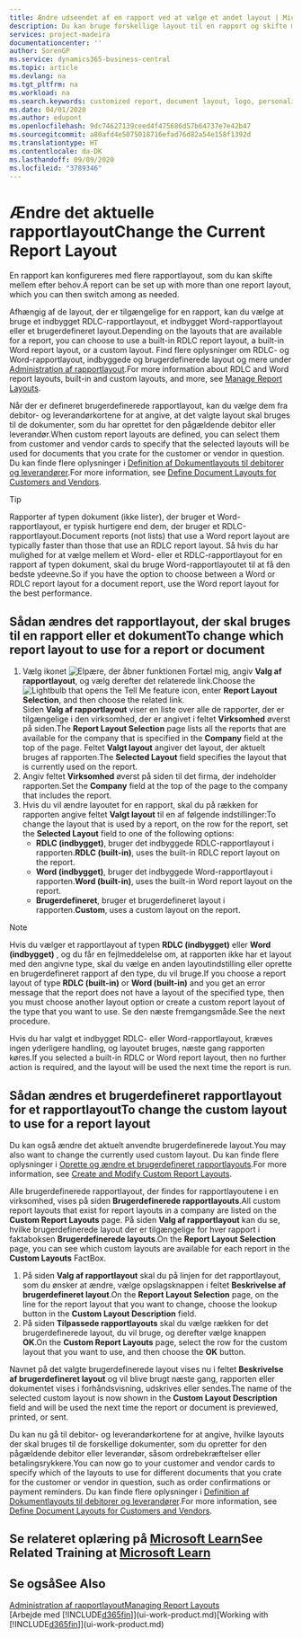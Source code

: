 ```yaml
---
title: Ændre udseendet af en rapport ved at vælge et andet layout | Microsoft Docs
description: Du kan bruge forskellige layout til en rapport og skifte mellem layout for at ændre udseendet af en rapport.
services: project-madeira
documentationcenter: ''
author: SorenGP
ms.service: dynamics365-business-central
ms.topic: article
ms.devlang: na
ms.tgt_pltfrm: na
ms.workload: na
ms.search.keywords: customized report, document layout, logo, personalize
ms.date: 04/01/2020
ms.author: edupont
ms.openlocfilehash: 9dc74627139ceed4f475686d57b64737e7e42b47
ms.sourcegitcommit: a80afd4e5075018716efad76d82a54e158f1392d
ms.translationtype: HT
ms.contentlocale: da-DK
ms.lasthandoff: 09/09/2020
ms.locfileid: "3789346"
---
```

# <a name="change-the-current-report-layout"></a><span data-ttu-id="842ee-103">Ændre det aktuelle rapportlayout</span><span class="sxs-lookup"><span data-stu-id="842ee-103">Change the Current Report Layout</span></span>
<span data-ttu-id="842ee-104">En rapport kan konfigureres med flere rapportlayout, som du kan skifte mellem efter behov.</span><span class="sxs-lookup"><span data-stu-id="842ee-104">A report can be set up with more than one report layout, which you can then switch among as needed.</span></span>

<span data-ttu-id="842ee-105">Afhængig af de layout, der er tilgængelige for en rapport, kan du vælge at bruge et indbygget RDLC-rapportlayout, et indbygget Word-rapportlayout eller et brugerdefineret layout.</span><span class="sxs-lookup"><span data-stu-id="842ee-105">Depending on the layouts that are available for a report, you can choose to use a built-in RDLC report layout, a built-in Word report layout, or a custom layout.</span></span> <span data-ttu-id="842ee-106">Find flere oplysninger om RDLC- og Word-rapportlayout, indbyggede og brugerdefinerede layout og mere under [Administration af rapportlayout](ui-manage-report-layouts.md).</span><span class="sxs-lookup"><span data-stu-id="842ee-106">For more information about RDLC and Word report layouts, built-in and custom layouts, and more, see [Manage Report Layouts](ui-manage-report-layouts.md).</span></span>

<span data-ttu-id="842ee-107">Når der er defineret brugerdefinerede rapportlayout, kan du vælge dem fra debitor- og leverandørkortene for at angive, at det valgte layout skal bruges til de dokumenter, som du har oprettet for den pågældende debitor eller leverandør.</span><span class="sxs-lookup"><span data-stu-id="842ee-107">When custom report layouts are defined, you can select them from customer and vendor cards to specify that the selected layouts will be used for documents that you crate for the customer or vendor in question.</span></span> <span data-ttu-id="842ee-108">Du kan finde flere oplysninger i [Definition af Dokumentlayouts til debitorer og leverandører](ui-define-customer-vendor-document-layouts.md).</span><span class="sxs-lookup"><span data-stu-id="842ee-108">For more information, see [Define Document Layouts for Customers and Vendors](ui-define-customer-vendor-document-layouts.md).</span></span>

> [!TIP]  
> <span data-ttu-id="842ee-109">Rapporter af typen dokument (ikke lister), der bruger et Word-rapportlayout, er typisk hurtigere end dem, der bruger et RDLC-rapportlayout.</span><span class="sxs-lookup"><span data-stu-id="842ee-109">Document reports (not lists) that use a Word report layout are typically faster than those that use an RDLC report layout.</span></span> <span data-ttu-id="842ee-110">Så hvis du har mulighed for at vælge mellem et Word- eller et RDLC-rapportlayout for en rapport af typen dokument, skal du bruge Word-rapportlayoutet til at få den bedste ydeevne.</span><span class="sxs-lookup"><span data-stu-id="842ee-110">So if you have the option to choose between a Word or RDLC report layout for a document report, use the Word report layout for the best performance.</span></span>

## <a name="to-change-which-report-layout-to-use-for-a-report-or-document"></a><span data-ttu-id="842ee-111">Sådan ændres det rapportlayout, der skal bruges til en rapport eller et dokument</span><span class="sxs-lookup"><span data-stu-id="842ee-111">To change which report layout to use for a report or document</span></span>
1. <span data-ttu-id="842ee-112">Vælg ikonet ![Elpære, der åbner funktionen Fortæl mig](media/ui-search/search_small.png "Fortæl mig, hvad du vil foretage dig"), angiv **Valg af rapportlayout**, og vælg derefter det relaterede link.</span><span class="sxs-lookup"><span data-stu-id="842ee-112">Choose the ![Lightbulb that opens the Tell Me feature](media/ui-search/search_small.png "Tell me what you want to do") icon, enter **Report Layout Selection**, and then choose the related link.</span></span>  
   <span data-ttu-id="842ee-113">Siden **Valg af rapportlayout** viser en liste over alle de rapporter, der er tilgængelige i den virksomhed, der er angivet i feltet **Virksomhed** øverst på siden.</span><span class="sxs-lookup"><span data-stu-id="842ee-113">The **Report Layout Selection** page lists all the reports that are available for the company that is specified in the **Company** field at the top of the page.</span></span> <span data-ttu-id="842ee-114">Feltet **Valgt layout** angiver det layout, der aktuelt bruges af rapporten.</span><span class="sxs-lookup"><span data-stu-id="842ee-114">The **Selected Layout** field specifies the layout that is currently used on the report.</span></span>
2. <span data-ttu-id="842ee-115">Angiv feltet **Virksomhed** øverst på siden til det firma, der indeholder rapporten.</span><span class="sxs-lookup"><span data-stu-id="842ee-115">Set the **Company** field at the top of the page to the company that includes the report.</span></span>
3. <span data-ttu-id="842ee-116">Hvis du vil ændre layoutet for en rapport, skal du på rækken for rapporten angive feltet **Valgt layout** til en af følgende indstillinger:</span><span class="sxs-lookup"><span data-stu-id="842ee-116">To change the layout that is used by a report, on the row for the report, set the **Selected Layout** field to one of the following options:</span></span>
   * <span data-ttu-id="842ee-117">**RDLC (indbygget)**, bruger det indbyggede RDLC-rapportlayout i rapporten.</span><span class="sxs-lookup"><span data-stu-id="842ee-117">**RDLC (built-in)**, uses the built-in RDLC report layout on the report.</span></span>
   * <span data-ttu-id="842ee-118">**Word (indbygget)**, bruger det indbyggede Word-rapportlayout i rapporten.</span><span class="sxs-lookup"><span data-stu-id="842ee-118">**Word (built-in)**, uses the built-in Word report layout on the report.</span></span>
   * <span data-ttu-id="842ee-119">**Brugerdefineret**, bruger et brugerdefineret layout i rapporten.</span><span class="sxs-lookup"><span data-stu-id="842ee-119">**Custom**, uses a custom layout on the report.</span></span>  

> [!NOTE]
> <span data-ttu-id="842ee-120">Hvis du vælger et rapportlayout af typen **RDLC (indbygget)** eller **Word (indbygget)** , og du får en fejlmeddelelse om, at rapporten ikke har et layout med den angivne type, skal du vælge en anden layoutindstilling eller oprette en brugerdefineret rapport af den type, du vil bruge.</span><span class="sxs-lookup"><span data-stu-id="842ee-120">If you choose a report layout of type **RDLC (built-in)** or **Word (built-in)** and you get an error message that the report does not have a layout of the specified type, then you must choose another layout option or create a custom report layout of the type that you want to use.</span></span> <span data-ttu-id="842ee-121">Se den næste fremgangsmåde.</span><span class="sxs-lookup"><span data-stu-id="842ee-121">See the next procedure.</span></span>

<span data-ttu-id="842ee-122">Hvis du har valgt et indbygget RDLC- eller Word-rapportlayout, kræves ingen yderligere handling, og layoutet bruges, næste gang rapporten køres.</span><span class="sxs-lookup"><span data-stu-id="842ee-122">If you selected a built-in RDLC or Word report layout, then no further action is required, and the layout will be used the next time the report is run.</span></span>

## <a name="to-change-the-custom-layout-to-use-for-a-report-layout"></a><span data-ttu-id="842ee-123">Sådan ændres et brugerdefineret rapportlayout for et rapportlayout</span><span class="sxs-lookup"><span data-stu-id="842ee-123">To change the custom layout to use for a report layout</span></span>
<span data-ttu-id="842ee-124">Du kan også ændre det aktuelt anvendte brugerdefinerede layout.</span><span class="sxs-lookup"><span data-stu-id="842ee-124">You may also want to change the currently used custom layout.</span></span> <span data-ttu-id="842ee-125">Du kan finde flere oplysninger i [Oprette og ændre et brugerdefineret rapportlayouts](ui-how-create-custom-report-layout.md).</span><span class="sxs-lookup"><span data-stu-id="842ee-125">For more information, see [Create and Modify Custom Report Layouts](ui-how-create-custom-report-layout.md).</span></span>

<span data-ttu-id="842ee-126">Alle brugerdefinerede rapportlayout, der findes for rapportlayoutene i en virksomhed, vises på siden **Brugerdefinerede rapportlayouts**.</span><span class="sxs-lookup"><span data-stu-id="842ee-126">All custom report layouts that exist for report layouts in a company are listed on the **Custom Report Layouts** page.</span></span> <span data-ttu-id="842ee-127">På siden **Valg af rapportlayout** kan du se, hvilke brugerdefinerede layout der er tilgængelige for hver rapport i faktaboksen **Brugerdefinerede layouts**.</span><span class="sxs-lookup"><span data-stu-id="842ee-127">On the **Report Layout Selection** page, you can see which custom layouts are available for each report in the **Custom Layouts** FactBox.</span></span>

1. <span data-ttu-id="842ee-128">På siden **Valg af rapportlayout** skal du på linjen for det rapportlayout, som du ønsker at ændre, vælge opslagsknappen i feltet **Beskrivelse af brugerdefineret layout**.</span><span class="sxs-lookup"><span data-stu-id="842ee-128">On the **Report Layout Selection** page, on the line for the report layout that you want to change, choose the lookup button in the **Custom Layout Description** field.</span></span>
2. <span data-ttu-id="842ee-129">På siden **Tilpassede rapportlayouts** skal du vælge rækken for det brugerdefinerede layout, du vil bruge, og derefter vælge knappen **OK**.</span><span class="sxs-lookup"><span data-stu-id="842ee-129">On the **Custom Report Layouts** page, select the row for the custom layout that you want to use, and then choose the **OK** button.</span></span>

<span data-ttu-id="842ee-130">Navnet på det valgte brugerdefinerede layout vises nu i feltet **Beskrivelse af brugerdefineret layout** og vil blive brugt næste gang, rapporten eller dokumentet vises i forhåndsvisning, udskrives eller sendes.</span><span class="sxs-lookup"><span data-stu-id="842ee-130">The name of the selected custom layout is now shown in the **Custom Layout Description** field and will be used the next time the report or document is previewed, printed, or sent.</span></span>

<span data-ttu-id="842ee-131">Du kan nu gå til debitor- og leverandørkortene for at angive, hvilke layouts der skal bruges til de forskellige dokumenter, som du opretter for den pågældende debitor eller leverandør, såsom ordrebekræftelser eller betalingsrykkere.</span><span class="sxs-lookup"><span data-stu-id="842ee-131">You can now go to your customer and vendor cards to specify which of the layouts to use for different documents that you crate for the customer or vendor in question, such as order confirmations or payment reminders.</span></span> <span data-ttu-id="842ee-132">Du kan finde flere oplysninger i [Definition af Dokumentlayouts til debitorer og leverandører](ui-define-customer-vendor-document-layouts.md).</span><span class="sxs-lookup"><span data-stu-id="842ee-132">For more information, see [Define Document Layouts for Customers and Vendors](ui-define-customer-vendor-document-layouts.md).</span></span>

## <a name="see-related-training-at-microsoft-learn"></a><span data-ttu-id="842ee-133">Se relateret oplæring på [Microsoft Learn](/learn/modules/change-documents-dynamics-365-business-central/index)</span><span class="sxs-lookup"><span data-stu-id="842ee-133">See Related Training at [Microsoft Learn](/learn/modules/change-documents-dynamics-365-business-central/index)</span></span>

## <a name="see-also"></a><span data-ttu-id="842ee-134">Se også</span><span class="sxs-lookup"><span data-stu-id="842ee-134">See Also</span></span>
[<span data-ttu-id="842ee-135">Administration af rapportlayout</span><span class="sxs-lookup"><span data-stu-id="842ee-135">Managing Report Layouts</span></span>](ui-manage-report-layouts.md)  
<span data-ttu-id="842ee-136">[Arbejde med [!INCLUDE[d365fin](includes/d365fin_md.md)]](ui-work-product.md)</span><span class="sxs-lookup"><span data-stu-id="842ee-136">[Working with [!INCLUDE[d365fin](includes/d365fin_md.md)]](ui-work-product.md)</span></span>
